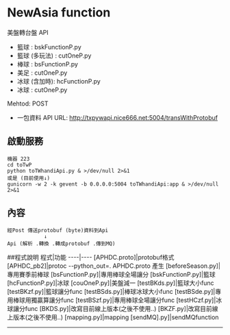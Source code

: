 # NewAsia function
美盤轉台盤 API

* 籃球 : bskFunctionP.py
* 籃球 (多玩法) : cutOneP.py
* 棒球 : bsFunctionP.py
* 美足 : cutOneP.py
* 冰球 (含加時): hcFunctionP.py
* 冰球 : cutOneP.py

Mehtod: POST

* 一包資料
API URL: http://txpywapi.nice666.net:5004/transWithProtobuf

## 啟動服務
```
機器 223
cd toTwP
python toTWhandiApi.py & >/dev/null 2>&1
或是 (目前使用↓)
gunicorn -w 2 -k gevent -b 0.0.0.0:5004 toTWhandiApi:app & >/dev/null 2>&1

```
## 內容
```
經Post 傳送protobuf (byte)資料到Api
            ↓
Api (解析 .轉換 .轉成protobuf .傳到MQ)

```

##程式說明
程式|功能
----|----
[APHDC.proto]|protobuf格式
[APHDC_pb2]|protoc --python_out=. APHDC.proto  產生
[beforeSeason.py]|專用賽季前棒球
[bsFunctionP.py]|專用棒球全場讓分
[bskFunctionP.py]|籃球
[hcFunctionP.py]|冰球
[couOneP.py]|美盤減一
[testBKds.py]|籃球大小func
[testBKzf.py]|籃球讓分func
[testBSds.py]|棒球冰球大小func
[testBSde.py]|專用棒球用獨贏算讓分func
[testBSzf.py]|專用棒球全場讓分func
[testHCzf.py]|冰球讓分func
[BKDS.py]|改寫目前線上版本(之後不使用..)
[BKZF.py]|改寫目前線上版本(之後不使用..)
[mapping.py]|mapping
[sendMQ].py]|sendMQfunction
- - - - - -